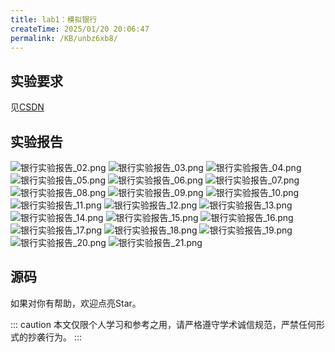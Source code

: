 ```yaml
---
title: lab1：模拟银行
createTime: 2025/01/20 20:06:47
permalink: /KB/unbz6xb8/
---
```


## 实验要求
见[CSDN](https://blog.csdn.net/Lane0218/article/details/135884407)

## 实验报告

<!-- @[pdf zoom="90" ratio="20:18"  no-toolbar](https://www.lane0218.top/files/1_2_1.pdf) -->

![银行实验报告_02.png](https://laneljc-1321736255.cos.ap-nanjing.myqcloud.com/pic/202502050906668.png)
![银行实验报告_03.png](https://laneljc-1321736255.cos.ap-nanjing.myqcloud.com/pic/202502050906168.png)
![银行实验报告_04.png](https://laneljc-1321736255.cos.ap-nanjing.myqcloud.com/pic/202502050906494.png)
![银行实验报告_05.png](https://laneljc-1321736255.cos.ap-nanjing.myqcloud.com/pic/202502050907742.png)
![银行实验报告_06.png](https://laneljc-1321736255.cos.ap-nanjing.myqcloud.com/pic/202502050907751.png)
![银行实验报告_07.png](https://laneljc-1321736255.cos.ap-nanjing.myqcloud.com/pic/202502050907438.png)
![银行实验报告_08.png](https://laneljc-1321736255.cos.ap-nanjing.myqcloud.com/pic/202502050907252.png)
![银行实验报告_09.png](https://laneljc-1321736255.cos.ap-nanjing.myqcloud.com/pic/202502050907720.png)
![银行实验报告_10.png](https://laneljc-1321736255.cos.ap-nanjing.myqcloud.com/pic/202502050907077.png)
![银行实验报告_11.png](https://laneljc-1321736255.cos.ap-nanjing.myqcloud.com/pic/202502050907818.png)
![银行实验报告_12.png](https://laneljc-1321736255.cos.ap-nanjing.myqcloud.com/pic/202502050907639.png)
![银行实验报告_13.png](https://laneljc-1321736255.cos.ap-nanjing.myqcloud.com/pic/202502050907169.png)
![银行实验报告_14.png](https://laneljc-1321736255.cos.ap-nanjing.myqcloud.com/pic/202502050907107.png)
![银行实验报告_15.png](https://laneljc-1321736255.cos.ap-nanjing.myqcloud.com/pic/202502050907853.png)
![银行实验报告_16.png](https://laneljc-1321736255.cos.ap-nanjing.myqcloud.com/pic/202502050907034.png)
![银行实验报告_17.png](https://laneljc-1321736255.cos.ap-nanjing.myqcloud.com/pic/202502050907317.png)
![银行实验报告_18.png](https://laneljc-1321736255.cos.ap-nanjing.myqcloud.com/pic/202502050907200.png)
![银行实验报告_19.png](https://laneljc-1321736255.cos.ap-nanjing.myqcloud.com/pic/202502050907269.png)
![银行实验报告_20.png](https://laneljc-1321736255.cos.ap-nanjing.myqcloud.com/pic/202502050907085.png)
![银行实验报告_21.png](https://laneljc-1321736255.cos.ap-nanjing.myqcloud.com/pic/202502050907116.png)


## 源码
如果对你有帮助，欢迎点亮Star。
<RepoCard repo="Lane0218/Bank-Simulation" />

::: caution
本文仅限个人学习和参考之用，请严格遵守学术诚信规范，严禁任何形式的抄袭行为。
:::
